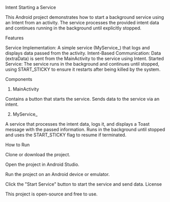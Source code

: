Intent Starting a Service

This Android project demonstrates how to start a background service using an Intent from an activity. The service processes the provided intent data and continues running in the background until explicitly stopped.

Features

Service Implementation: A simple service (MyService_) that logs and displays data passed from the activity.
Intent-Based Communication: Data (extraData) is sent from the MainActivity to the service using Intent.
Started Service: The service runs in the background and continues until stopped, using START_STICKY to ensure it restarts after being killed by the system.

Components

1. MainActivity

Contains a button that starts the service.
Sends data to the service via an intent.

2. MyService_

A service that processes the intent data, logs it, and displays a Toast message with the passed information.
Runs in the background until stopped and uses the START_STICKY flag to resume if terminated.

How to Run

Clone or download the project.

Open the project in Android Studio.

Run the project on an Android device or emulator.

Click the "Start Service" button to start the service and send data.
License

This project is open-source and free to use.
